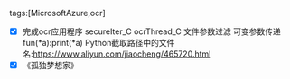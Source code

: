 tags:[MicrosoftAzure,ocr]
- [x] 完成ocr应用程序
 secureIter_C
 ocrThread_C
 文件参数过滤
 可变参数传递fun(*a):print(*a)
 Python截取路径中的文件名:https://www.aliyun.com/jiaocheng/465720.html
- [x] 《孤独梦想家》
